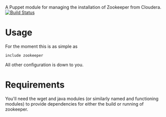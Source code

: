 A Puppet module for managing the installation of Zookeeper from
Cloudera.
[![Build
Status](https://secure.travis-ci.org/garethr/garethr-zookeeper.png)](http://travis-ci.org/garethr/garethr-zookeeper)

# Usage

For the moment this is as simple as

    include zookeeper

All other configuration is down to you.

# Requirements

You'll need the wget and java modules (or similarly named and
functioning modules) to provide dependencies for either the build or
running of zookeeper.

